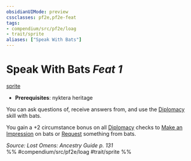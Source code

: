 ```yaml
---
obsidianUIMode: preview
cssclasses: pf2e,pf2e-feat
tags:
- compendium/src/pf2e/loag
- trait/sprite
aliases: ["Speak With Bats"]
---
```

# Speak With Bats  *Feat 1*  
[sprite](rules/traits/sprite-b1.md "Sprite Ancestry & Heritage Trait")  

- **Prerequisites**: nyktera heritage

You can ask questions of, receive answers from, and use the [Diplomacy](compendium/skills.md#Diplomacy) skill with bats.

You gain a +2 circumstance bonus on all [Diplomacy](compendium/skills.md#Diplomacy) checks to [Make an Impression](rules/actions/make-an-impression.md) on bats or [Request](rules/actions/request.md) something from bats.

*Source: Lost Omens: Ancestry Guide p. 131*  
%% #compendium/src/pf2e/loag #trait/sprite %%